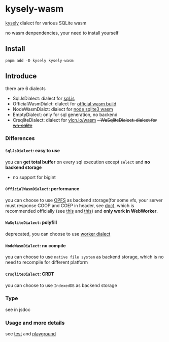 # kysely-wasm

[kysely](https://github.com/kysely-org/kysely) dialect for various SQLite wasm

no wasm denpendencies, your need to install yourself

## Install

```shell
pnpm add -D kysely kysely-wasm
```

## Introduce

there are 6 dialects

- SqlJsDialect: dialect for [sql.js](https://github.com/sql-js/sql.js)
- OfficialWasmDialct: dialect for [official wasm build](https://sqlite.org/wasm/doc/trunk/index.md)
- NodeWasmDialct: dialect for [node sqlite3 wasm](https://github.com/tndrle/node-sqlite3-wasm)
- EmptyDialect: only for sql generation, no backend
- CrsqliteDialect: dialect for [vlcn.io/wasm](https://vlcn.io/js/wasm)
~~- WaSqliteDialect: dialect for [wa-sqlite](https://github.com/rhashimoto/wa-sqlite)~~

### Differences

#### `SqlJsDialect`: easy to use

you can **get total buffer** on every sql execution except `select` and **no backend storage**

- no support for bigint

#### `OfficialWasmDialect`: performance

you can choose to use [OPFS](https://developer.mozilla.org/en-US/docs/Web/API/File_System_Access_API#origin_private_file_system) as backend storage(for some vfs, your server must response COOP and COEP in header, see [doc](https://sqlite.org/wasm/doc/trunk/persistence.md#coop-coep)), which is recommended officially (see [this](https://sqlite.org/forum/forumpost/59097f57cbe647a2d1950fab93e7ab82dd24c1e384d38b90ec1e2f03a2a4e580) and [this](https://sqlite.org/forum/forumpost/8f50dc99149a6cedade784595238f45aa912144fae81821d5f9db31965f754dd)) and **only work in WebWorker**.

#### `WaSqliteDialect`: polyfill

deprecated, you can choose to use [worker dialect](../dialect-wasqlite-worker/)

#### `NodeWasmDialect`: no compile

you can choose to use `native file system` as backend storage, which is no need to recompile for different platform

#### `CrsqliteDialect`: CRDT

you can choose to use `IndexedDB` as backend storage

### Type

see in jsdoc

### Usage and more details

see [test](../../test/dialect-wasm.test.ts) and [playground](../../playground/src/modules)
